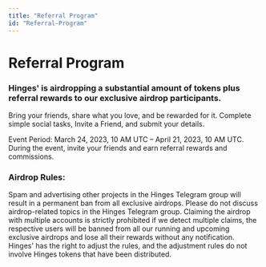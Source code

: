 ```yaml
---
title: "Referral Program"
id: "Referral-Program"
---
```


# Referral Program

### Hinges' is airdropping a substantial amount of tokens plus referral rewards to our exclusive airdrop participants.
 
Bring your friends, share what you love, and be rewarded for it.
Complete simple social tasks, Invite a Friend, and submit your details. 
 
Event Period: March 24, 2023, 10 AM UTC – April 21, 2023, 10 AM UTC. During the event, invite your friends and earn referral rewards and commissions.
 
### Airdrop Rules:
Spam and advertising other projects in the Hinges Telegram group will result in a permanent ban from all exclusive airdrops. Please do not discuss airdrop-related topics in the Hinges Telegram group. Claiming the airdrop with multiple accounts is strictly prohibited if we detect multiple claims, the respective users will be banned from all our running and upcoming exclusive airdrops and lose all their rewards without any notification.
Hinges' has the right to adjust the rules, and the adjustment rules do not involve Hinges tokens that have been distributed.


